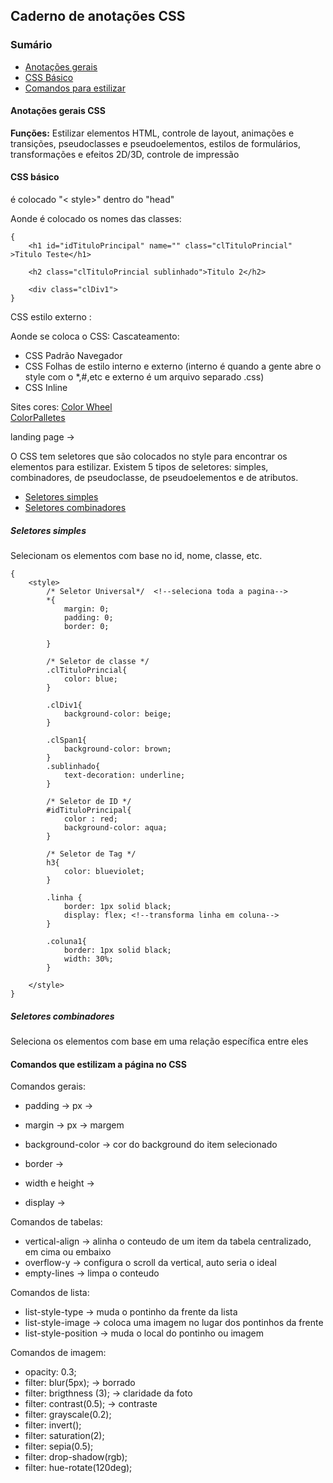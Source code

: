 ## Caderno de anotações CSS

### Sumário
- [Anotações gerais](#anotações-gerais-css)
- [CSS Básico](#css-básico)
- [Comandos para estilizar](#comandos-que-estilizam-a-página-no-css)

#### Anotações gerais CSS
**Funções:**  Estilizar elementos HTML, controle de layout, animações e transições, pseudoclasses e pseudoelementos, estilos de formulários, transformações e efeitos 2D/3D, controle de impressão


#### CSS básico
é colocado "< style>" dentro do "head" 

Aonde é colocado os nomes das classes: 
```
{
    <h1 id="idTituloPrincipal" name="" class="clTituloPrincial" >Titulo Teste</h1>

    <h2 class="clTituloPrincial sublinhado">Titulo 2</h2>

    <div class="clDiv1">
}
```
CSS estilo externo : <link rel="stylesheet" href="style.css">

Aonde se coloca o CSS: Cascateamento: 
- CSS Padrão Navegador
- CSS Folhas de estilo interno e externo (interno é quando a gente abre o style com o *,#,etc e externo é um arquivo separado .css)
- CSS Inline

Sites cores:   [Color Wheel](https://color.adobe.com/pt/create/color-wheel)   
[ColorPalletes](https://coolors.co/) 

landing page -> 

O CSS tem seletores que são colocados no style para encontrar os elementos para estilizar. Existem 5 tipos de seletores: simples, combinadores, de pseudoclasse, de pseudoelementos e de atributos.
- [Seletores simples](#seletores-simples)  
- [Seletores combinadores](#seletores-combinadores)


##### Seletores simples
Selecionam os elementos com base no id, nome, classe, etc. 
```
{
    <style>
        /* Seletor Universal*/  <!--seleciona toda a pagina-->
        *{
            margin: 0;
            padding: 0;
            border: 0;
            
        }

        /* Seletor de classe */
        .clTituloPrincial{
            color: blue;
        }

        .clDiv1{
            background-color: beige;
        }

        .clSpan1{
            background-color: brown;
        }
        .sublinhado{
            text-decoration: underline;
        }

        /* Seletor de ID */
        #idTituloPrincipal{
            color : red; 
            background-color: aqua;
        }

        /* Seletor de Tag */
        h3{
            color: blueviolet;
        }

        .linha {
            border: 1px solid black;
            display: flex; <!--transforma linha em coluna-->
        }

        .coluna1{
            border: 1px solid black;
            width: 30%;
        }

    </style>
}
```
##### Seletores combinadores
Seleciona os elementos com base em uma relação específica entre eles


#### Comandos que estilizam a página no CSS
Comandos gerais: 
- padding -> px -> 
- margin -> px -> margem 
- background-color -> cor do background do item selecionado
- border ->

- width e height -> 
- display -> 

Comandos de tabelas:  
- vertical-align -> alinha o conteudo de um item da tabela centralizado, em cima ou embaixo
- overflow-y -> configura o scroll da vertical, auto seria o ideal  
- empty-lines -> limpa o conteudo 

Comandos de lista: 
- list-style-type -> muda o pontinho da frente da lista  
- list-style-image -> coloca uma imagem no lugar dos pontinhos da frente  
- list-style-position -> muda o local do pontinho ou imagem

Comandos de imagem: 
- opacity: 0.3; 
- filter: blur(5px); -> borrado 
- filter: brigthness (3); -> claridade da foto
- filter: contrast(0.5); -> contraste
- filter: grayscale(0.2);
- filter: invert();
- filter: saturation(2); 
- filter: sepia(0.5);
- filter: drop-shadow(rgb);
- filter: hue-rotate(120deg);
